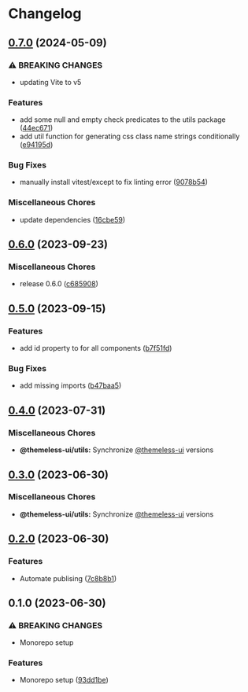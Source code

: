 # Changelog

## [0.7.0](https://github.com/jtiala/themeless-ui/compare/@themeless-ui/utils-v0.6.0...@themeless-ui/utils-v0.7.0) (2024-05-09)


### ⚠ BREAKING CHANGES

* updating Vite to v5

### Features

* add some null and empty check predicates to the utils package ([44ec671](https://github.com/jtiala/themeless-ui/commit/44ec671cff646daab3a702618e74ad03bc002540))
* add util function for generating css class name strings conditionally ([e94195d](https://github.com/jtiala/themeless-ui/commit/e94195d474718390be13f462e92f90f1b30c9f51))


### Bug Fixes

* manually install vitest/except to fix linting error ([9078b54](https://github.com/jtiala/themeless-ui/commit/9078b5458da8a6c87ef87cc3e5c826dc754b04ac))


### Miscellaneous Chores

* update dependencies ([16cbe59](https://github.com/jtiala/themeless-ui/commit/16cbe5930d00029f4cb72e96e9755fa797ec77cf))

## [0.6.0](https://github.com/jtiala/themeless-ui/compare/@themeless-ui/utils-v0.5.0...@themeless-ui/utils-v0.6.0) (2023-09-23)


### Miscellaneous Chores

* release 0.6.0 ([c685908](https://github.com/jtiala/themeless-ui/commit/c6859081ea81ca09ab7b099dd3b18469b52e0f13))

## [0.5.0](https://github.com/jtiala/themeless-ui/compare/@themeless-ui/utils-v0.4.0...@themeless-ui/utils-v0.5.0) (2023-09-15)


### Features

* add id property to for all components ([b7f51fd](https://github.com/jtiala/themeless-ui/commit/b7f51fde6796c3b78b86ac840bc34d2191d3d1e2))


### Bug Fixes

* add missing imports ([b47baa5](https://github.com/jtiala/themeless-ui/commit/b47baa55bea7f43de1e7c0ec6fe9765b9c74d5f9))

## [0.4.0](https://github.com/jtiala/themeless-ui/compare/@themeless-ui/utils-v0.3.0...@themeless-ui/utils-v0.4.0) (2023-07-31)


### Miscellaneous Chores

* **@themeless-ui/utils:** Synchronize [@themeless-ui](https://github.com/themeless-ui) versions

## [0.3.0](https://github.com/jtiala/themeless-ui/compare/@themeless-ui/utils-v0.2.0...@themeless-ui/utils-v0.3.0) (2023-06-30)


### Miscellaneous Chores

* **@themeless-ui/utils:** Synchronize [@themeless-ui](https://github.com/themeless-ui) versions

## [0.2.0](https://github.com/jtiala/themeless-ui/compare/@themeless-ui/utils-v0.1.0...@themeless-ui/utils-v0.2.0) (2023-06-30)


### Features

* Automate publising ([7c8b8b1](https://github.com/jtiala/themeless-ui/commit/7c8b8b15c2f07054e8b6e723e259ba6467858fd5))

## 0.1.0 (2023-06-30)


### ⚠ BREAKING CHANGES

* Monorepo setup

### Features

* Monorepo setup ([93dd1be](https://github.com/jtiala/themeless-ui/commit/93dd1be93af8ff892fbe773d9d3f8e3f64d256cd))
